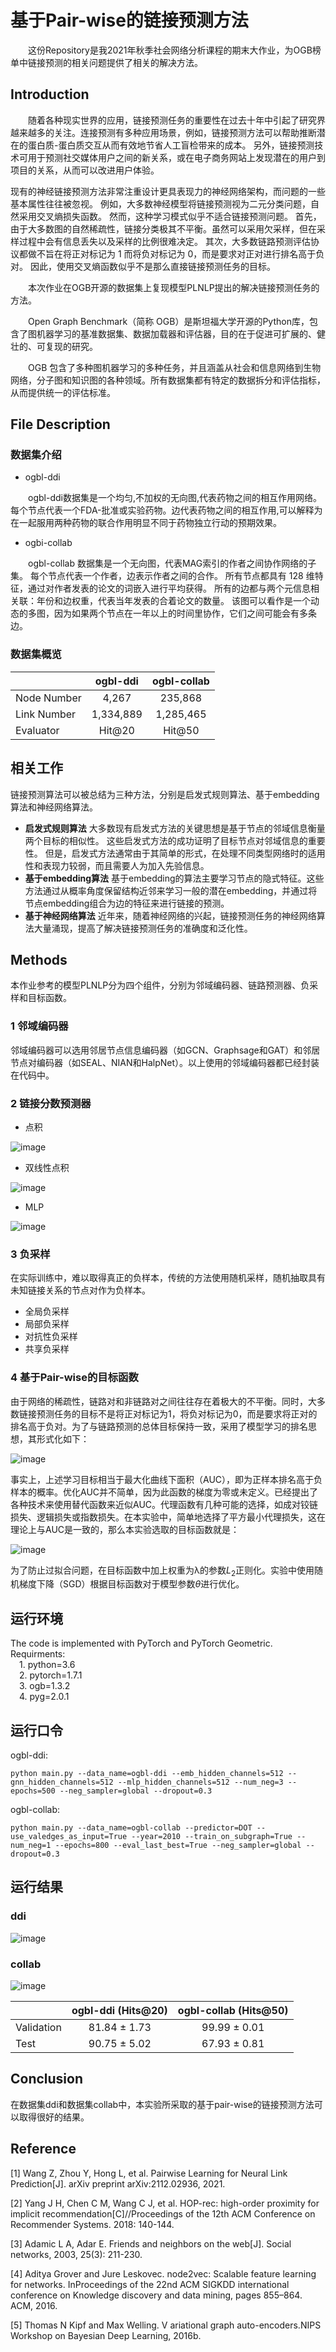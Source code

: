 # 基于Pair-wise的链接预测方法
&emsp;&emsp;这份Repository是我2021年秋季社会网络分析课程的期末大作业，为OGB榜单中链接预测的相关问题提供了相关的解决方法。
## Introduction
&emsp;&emsp;随着各种现实世界的应用，链接预测任务的重要性在过去十年中引起了研究界越来越多的关注。连接预测有多种应用场景，例如，链接预测方法可以帮助推断潜在的蛋白质-蛋白质交互从而有效地节省人工盲检带来的成本。 另外，链接预测技术可用于预测社交媒体用户之间的新关系，或在电子商务网站上发现潜在的用户到项目的关系，从而可以改进用户体验。

​        现有的神经链接预测方法非常注重设计更具表现力的神经网络架构，而问题的一些基本属性往往被忽视。 例如，大多数神经模型将链接预测视为二元分类问题，自然采用交叉熵损失函数。 然而，这种学习模式似乎不适合链接预测问题。 首先，由于大多数图的自然稀疏性，链接分类极其不平衡。虽然可以采用欠采样，但在采样过程中会有信息丢失以及采样的比例很难决定。 其次，大多数链路预测评估协议都做不旨在将正对标记为 1 而将负对标记为 0，而是要求对正对进行排名高于负对。 因此，使用交叉熵函数似乎不是那么直接链接预测任务的目标。

&emsp;&emsp;本次作业在OGB开源的数据集上复现模型PLNLP提出的解决链接预测任务的方法。

&emsp;&emsp;Open Graph Benchmark（简称 OGB）是斯坦福大学开源的Python库，包含了图机器学习的基准数据集、数据加载器和评估器，目的在于促进可扩展的、健壮的、可复现的研究。

&emsp;&emsp;OGB 包含了多种图机器学习的多种任务，并且涵盖从社会和信息网络到生物网络，分子图和知识图的各种领域。所有数据集都有特定的数据拆分和评估指标，从而提供统一的评估标准。

## File Description
### 数据集介绍
- ogbl-ddi

&emsp;&emsp;ogbl-ddi数据集是一个均匀,不加权的无向图,代表药物之间的相互作用网络。每个节点代表一个FDA-批准或实验药物。边代表药物之间的相互作用,可以解释为在一起服用两种药物的联合作用明显不同于药物独立行动的预期效果。
- ogbi-collab

&emsp;&emsp;ogbl-collab 数据集是一个无向图，代表MAG索引的作者之间协作网络的子集。 每个节点代表一个作者，边表示作者之间的合作。 所有节点都具有 128 维特征，通过对作者发表的论文的词嵌入进行平均获得。 所有的边都与两个元信息相关联：年份和边权重，代表当年发表的合着论文的数量。 该图可以看作是一个动态的多图，因为如果两个节点在一年以上的时间里协作，它们之间可能会有多条边。

### 数据集概览
|             | ogbl-ddi  | ogbl-collab |
| ----------- | :-------: | :---------: |
| Node Number |   4,267   |   235,868   |
| Link Number | 1,334,889 |  1,285,465  |
| Evaluator   |  Hit@20   |   Hit@50    |

## 相关工作
链接预测算法可以被总结为三种方法，分别是启发式规则算法、基于embedding算法和神经网络算法。
- **启发式规则算法**
大多数现有启发式方法的关键思想是基于节点的邻域信息衡量两个目标的相似性。 这些启发式方法的成功证明了目标节点对邻域信息的重要性。 但是，启发式方法通常由于其简单的形式，在处理不同类型网络时的适用性和表现力较弱，而且需要人为加入先验信息。 
- **基于embedding算法**
基于embedding的算法主要学习节点的隐式特征。这些方法通过从概率角度保留结构近邻来学习一般的潜在embedding，并通过将节点embedding组合为边的特征来进行链接的预测。 
- **基于神经网络算法**
近年来，随着神经网络的兴起，链接预测任务的神经网络算法大量涌现，提高了解决链接预测任务的准确度和泛化性。
## Methods
本作业参考的模型PLNLP分为四个组件，分别为邻域编码器、链路预测器、负采样和目标函数。
### 1 邻域编码器
邻域编码器可以选用邻居节点信息编码器（如GCN、Graphsage和GAT）和邻居节点对编码器（如SEAL、NIAN和HalpNet）。以上使用的邻域编码器都已经封装在代码中。
### 2 链接分数预测器
- 点积

 ![image](https://user-images.githubusercontent.com/62380677/147214099-d3167a3c-d670-4a19-a95f-17deea1a29b8.png)

- 双线性点积

 ![image](https://user-images.githubusercontent.com/62380677/147214131-a55db04d-6048-48e1-8346-46c7a66f0579.png)

- MLP

 ![image](https://user-images.githubusercontent.com/62380677/147214164-b426d007-cc68-4fb9-9e85-2750c39258e5.png)

### 3 负采样
在实际训练中，难以取得真正的负样本，传统的方法使用随机采样，随机抽取具有未知链接关系的节点对作为负样本。
- 全局负采样
- 局部负采样
- 对抗性负采样
- 共享负采样

### 4 基于Pair-wise的目标函数
由于网络的稀疏性，链路对和非链路对之间往往存在着极大的不平衡。同时，大多数链接预测任务的目标不是将正对标记为1，将负对标记为0，而是要求将正对的排名高于负对。为了与链路预测的总体目标保持一致，采用了模型学习的排名思想，其形式化如下：

![image](https://user-images.githubusercontent.com/62380677/147214369-9fbea229-969a-4cf3-9c74-4cfdcd8c0732.png)

事实上，上述学习目标相当于最大化曲线下面积（AUC），即为正样本排名高于负样本的概率。优化AUC并不简单，因为此函数的梯度为零或未定义。已经提出了各种技术来使用替代函数来近似AUC。代理函数有几种可能的选择，如成对铰链损失、逻辑损失或指数损失。在本实验中，简单地选择了平方最小代理损失，这在理论上与AUC是一致的，那么本实验选取的目标函数就是：

![image](https://user-images.githubusercontent.com/62380677/147214397-dfb76b04-8b92-4f2c-b69f-0a5aba23b4a6.png)

为了防止过拟合问题，在目标函数中加上权重为λ的参数$L_2$正则化。实验中使用随机梯度下降（SGD）根据目标函数对于模型参数$\theta$进行优化。

## 运行环境
The code is implemented with PyTorch and PyTorch Geometric. Requirments:  
&emsp;1. python=3.6  
&emsp;2. pytorch=1.7.1  
&emsp;3. ogb=1.3.2  
&emsp;4. pyg=2.0.1


## 运行口令
ogbl-ddi:  

    python main.py --data_name=ogbl-ddi --emb_hidden_channels=512 --gnn_hidden_channels=512 --mlp_hidden_channels=512 --num_neg=3 --epochs=500 --neg_sampler=global --dropout=0.3 

ogbl-collab: 

    python main.py --data_name=ogbl-collab --predictor=DOT --use_valedges_as_input=True --year=2010 --train_on_subgraph=True --num_neg=1 --epochs=800 --eval_last_best=True --neg_sampler=global --dropout=0.3

## 运行结果
### ddi
![image](https://user-images.githubusercontent.com/62380677/147214600-15cd810b-b107-4b32-8133-90b89eceb176.png)

### collab
![image](https://user-images.githubusercontent.com/62380677/147214697-2cf3b08c-d883-477e-a0f9-b0f1d80dd9cb.png)



|            | ogbl-ddi (Hits@20) | ogbl-collab (Hits@50) |
| ---------- | :----------------: | :-------------------: |
| Validation |    81.84 ± 1.73    |     99.99 ± 0.01      |
| Test       |    90.75 ± 5.02    |     67.93 ± 0.81      |

## Conclusion

在数据集ddi和数据集collab中，本实验所采取的基于pair-wise的链接预测方法可以取得很好的结果。

## Reference
[1] Wang Z, Zhou Y, Hong L, et al. Pairwise Learning for Neural Link Prediction[J]. arXiv preprint arXiv:2112.02936, 2021.

[2] Yang J H, Chen C M, Wang C J, et al. HOP-rec: high-order proximity for implicit recommendation[C]//Proceedings of the 12th ACM Conference on Recommender Systems. 2018: 140-144.

[3] Adamic L A, Adar E. Friends and neighbors on the web[J]. Social networks, 2003, 25(3): 211-230.

[4] Aditya Grover and Jure Leskovec. node2vec: Scalable feature learning for networks. InProceedings of the 22nd ACM SIGKDD international conference on Knowledge discovery and data mining,
pages 855–864. ACM, 2016.

[5] Thomas N Kipf and Max Welling. V ariational graph auto-encoders.NIPS Workshop on Bayesian
Deep Learning, 2016b.